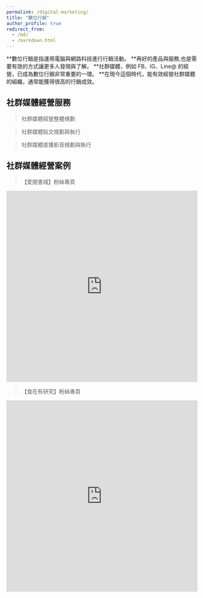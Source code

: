 ```yaml
---
permalink: /digital-marketing/
title: "數位行銷"
author_profile: true
redirect_from: 
  - /md/
  - /markdown.html
---
```


**數位行銷是指運用電腦與網路科技進行行銷活動。
**再好的產品與服務,也是需要有效的方式讓更多人發現與了解。
**社群媒體，例如 FB、IG、Line@ 的經營，已成為數位行銷非常重要的一環。
**在現今這個時代，能有效經營社群媒體的組織，通常能獲得很高的行銷成效。

## 社群媒體經營服務

> 社群媒體經營整體規劃

> 社群媒體貼文規劃與執行

> 社群媒體直播影音規劃與執行

## 社群媒體經營案例
> 【愛閱書城】粉絲專頁
<iframe src="https://www.facebook.com/plugins/page.php?href=https%3A%2F%2Fwww.facebook.com%2Fireadings%2F&tabs=timeline&width=500&height=500&small_header=true&adapt_container_width=true&hide_cover=false&show_facepile=true&appId" width="500" height="500" style="border:none;overflow:hidden" scrolling="no" frameborder="0" allowTransparency="true" allow="encrypted-media"></iframe>

> 【食在有研究】粉絲專頁
<iframe src="https://www.facebook.com/plugins/page.php?href=https%3A%2F%2Fwww.facebook.com%2Fieating8%2F&tabs=timeline&width=500&height=500&small_header=true&adapt_container_width=true&hide_cover=false&show_facepile=true&appId" width="500" height="500" style="border:none;overflow:hidden" scrolling="no" frameborder="0" allowTransparency="true" allow="encrypted-media"></iframe>

